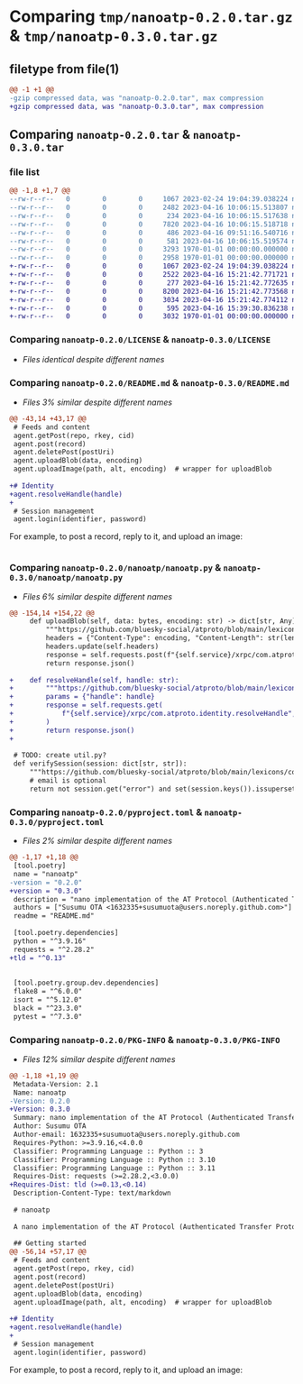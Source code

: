 # Comparing `tmp/nanoatp-0.2.0.tar.gz` & `tmp/nanoatp-0.3.0.tar.gz`

## filetype from file(1)

```diff
@@ -1 +1 @@
-gzip compressed data, was "nanoatp-0.2.0.tar", max compression
+gzip compressed data, was "nanoatp-0.3.0.tar", max compression
```

## Comparing `nanoatp-0.2.0.tar` & `nanoatp-0.3.0.tar`

### file list

```diff
@@ -1,8 +1,7 @@
--rw-r--r--   0        0        0     1067 2023-02-24 19:04:39.038224 nanoatp-0.2.0/LICENSE
--rw-r--r--   0        0        0     2482 2023-04-16 10:06:15.513807 nanoatp-0.2.0/README.md
--rw-r--r--   0        0        0      234 2023-04-16 10:06:15.517638 nanoatp-0.2.0/nanoatp/__init__.py
--rw-r--r--   0        0        0     7820 2023-04-16 10:06:15.518718 nanoatp-0.2.0/nanoatp/nanoatp.py
--rw-r--r--   0        0        0      486 2023-04-16 09:51:16.540716 nanoatp-0.2.0/nanoatp/richtext.py
--rw-r--r--   0        0        0      581 2023-04-16 10:06:15.519574 nanoatp-0.2.0/pyproject.toml
--rw-r--r--   0        0        0     3293 1970-01-01 00:00:00.000000 nanoatp-0.2.0/setup.py
--rw-r--r--   0        0        0     2958 1970-01-01 00:00:00.000000 nanoatp-0.2.0/PKG-INFO
+-rw-r--r--   0        0        0     1067 2023-02-24 19:04:39.038224 nanoatp-0.3.0/LICENSE
+-rw-r--r--   0        0        0     2522 2023-04-16 15:21:42.771721 nanoatp-0.3.0/README.md
+-rw-r--r--   0        0        0      277 2023-04-16 15:21:42.772635 nanoatp-0.3.0/nanoatp/__init__.py
+-rw-r--r--   0        0        0     8200 2023-04-16 15:21:42.773568 nanoatp-0.3.0/nanoatp/nanoatp.py
+-rw-r--r--   0        0        0     3034 2023-04-16 15:21:42.774112 nanoatp-0.3.0/nanoatp/richtext.py
+-rw-r--r--   0        0        0      595 2023-04-16 15:39:30.836238 nanoatp-0.3.0/pyproject.toml
+-rw-r--r--   0        0        0     3032 1970-01-01 00:00:00.000000 nanoatp-0.3.0/PKG-INFO
```

### Comparing `nanoatp-0.2.0/LICENSE` & `nanoatp-0.3.0/LICENSE`

 * *Files identical despite different names*

### Comparing `nanoatp-0.2.0/README.md` & `nanoatp-0.3.0/README.md`

 * *Files 3% similar despite different names*

```diff
@@ -43,14 +43,17 @@
 # Feeds and content
 agent.getPost(repo, rkey, cid)
 agent.post(record)
 agent.deletePost(postUri)
 agent.uploadBlob(data, encoding)
 agent.uploadImage(path, alt, encoding)  # wrapper for uploadBlob
 
+# Identity
+agent.resolveHandle(handle)
+
 # Session management
 agent.login(identifier, password)
 ```
 
 For example, to post a record, reply to it, and upload an image:
 
 ```python
```

### Comparing `nanoatp-0.2.0/nanoatp/nanoatp.py` & `nanoatp-0.3.0/nanoatp/nanoatp.py`

 * *Files 6% similar despite different names*

```diff
@@ -154,14 +154,22 @@
     def uploadBlob(self, data: bytes, encoding: str) -> dict[str, Any]:
         """https://github.com/bluesky-social/atproto/blob/main/lexicons/com/atproto/repo/uploadBlob.json"""
         headers = {"Content-Type": encoding, "Content-Length": str(len(data))}
         headers.update(self.headers)
         response = self.requests.post(f"{self.service}/xrpc/com.atproto.repo.uploadBlob", headers=headers, data=data)
         return response.json()
 
+    def resolveHandle(self, handle: str):
+        """https://github.com/bluesky-social/atproto/blob/main/lexicons/com/atproto/identity/resolveHandle.json"""
+        params = {"handle": handle}
+        response = self.requests.get(
+            f"{self.service}/xrpc/com.atproto.identity.resolveHandle", headers=self.headers, params=params
+        )
+        return response.json()
+
 
 # TODO: create util.py?
 def verifySession(session: dict[str, str]):
     """https://github.com/bluesky-social/atproto/blob/main/lexicons/com/atproto/server/createSession.json"""
     # email is optional
     return not session.get("error") and set(session.keys()).issuperset({"did", "handle", "accessJwt", "refreshJwt"})
```

### Comparing `nanoatp-0.2.0/pyproject.toml` & `nanoatp-0.3.0/pyproject.toml`

 * *Files 2% similar despite different names*

```diff
@@ -1,17 +1,18 @@
 [tool.poetry]
 name = "nanoatp"
-version = "0.2.0"
+version = "0.3.0"
 description = "nano implementation of the AT Protocol (Authenticated Transfer Protocol)"
 authors = ["Susumu OTA <1632335+susumuota@users.noreply.github.com>"]
 readme = "README.md"
 
 [tool.poetry.dependencies]
 python = "^3.9.16"
 requests = "^2.28.2"
+tld = "^0.13"
 
 
 [tool.poetry.group.dev.dependencies]
 flake8 = "^6.0.0"
 isort = "^5.12.0"
 black = "^23.3.0"
 pytest = "^7.3.0"
```

### Comparing `nanoatp-0.2.0/PKG-INFO` & `nanoatp-0.3.0/PKG-INFO`

 * *Files 12% similar despite different names*

```diff
@@ -1,18 +1,19 @@
 Metadata-Version: 2.1
 Name: nanoatp
-Version: 0.2.0
+Version: 0.3.0
 Summary: nano implementation of the AT Protocol (Authenticated Transfer Protocol)
 Author: Susumu OTA
 Author-email: 1632335+susumuota@users.noreply.github.com
 Requires-Python: >=3.9.16,<4.0.0
 Classifier: Programming Language :: Python :: 3
 Classifier: Programming Language :: Python :: 3.10
 Classifier: Programming Language :: Python :: 3.11
 Requires-Dist: requests (>=2.28.2,<3.0.0)
+Requires-Dist: tld (>=0.13,<0.14)
 Description-Content-Type: text/markdown
 
 # nanoatp
 
 A nano implementation of the AT Protocol (Authenticated Transfer Protocol).
 
 ## Getting started
@@ -56,14 +57,17 @@
 # Feeds and content
 agent.getPost(repo, rkey, cid)
 agent.post(record)
 agent.deletePost(postUri)
 agent.uploadBlob(data, encoding)
 agent.uploadImage(path, alt, encoding)  # wrapper for uploadBlob
 
+# Identity
+agent.resolveHandle(handle)
+
 # Session management
 agent.login(identifier, password)
 ```
 
 For example, to post a record, reply to it, and upload an image:
 
 ```python
```

